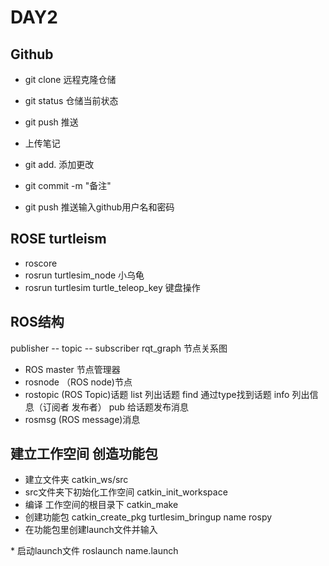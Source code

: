 # DAY2

## Github  
* git clone 远程克隆仓储
* git status 仓储当前状态
* git push 推送

* 上传笔记
* git add. 添加更改
* git commit -m "备注"
* git push 推送输入github用户名和密码


## ROSE turtleism 

* roscore 
* rosrun turtlesim_node   小乌龟
* rosrun turtlesim turtle_teleop_key 键盘操作

## ROS结构

publisher -- topic -- subscriber 
rqt_graph 节点关系图

* ROS master 节点管理器
* rosnode （ROS node)节点
* rostopic (ROS Topic)话题
list  列出话题
find 通过type找到话题
info 列出信息（订阅者 发布者）
pub 给话题发布消息
* rosmsg (ROS message)消息


## 建立工作空间 创造功能包
* 建立文件夹 catkin_ws/src
* src文件夹下初始化工作空间  catkin_init_workspace
* 编译 工作空间的根目录下 catkin_make 
* 创建功能包 catkin_create_pkg turtlesim_bringup name rospy
* 在功能包里创建launch文件并输入 
<launch>
  <node name="talker" pkg="rospy_tutorials" type="talker" />
 <node name="talker" pkg="rospy_tutorials" type="talker" />
</launch>
* 启动launch文件 roslaunch name.launch
